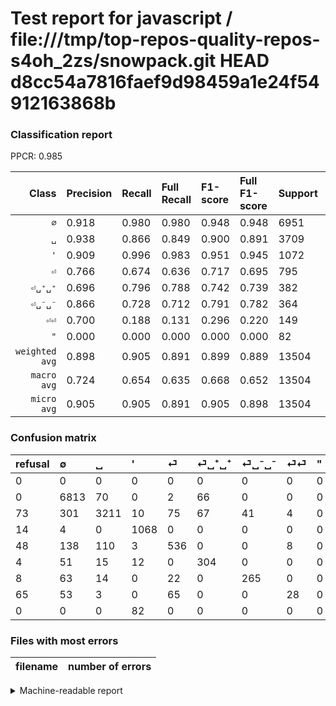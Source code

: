# Test report for javascript / file:///tmp/top-repos-quality-repos-s4oh_2zs/snowpack.git HEAD d8cc54a7816faef9d98459a1e24f54912163868b

### Classification report

PPCR: 0.985

| Class | Precision | Recall | Full Recall | F1-score | Full F1-score | Support | Full Support | PPCR |
|------:|:----------|:-------|:------------|:---------|:---------|:--------|:-------------|:-----|
| `∅` | 0.918| 0.980| 0.980| 0.948| 0.948| 6951| 6951| 1.000 |
| `␣` | 0.938| 0.866| 0.849| 0.900| 0.891| 3709| 3782| 0.981 |
| `'` | 0.909| 0.996| 0.983| 0.951| 0.945| 1072| 1086| 0.987 |
| `⏎` | 0.766| 0.674| 0.636| 0.717| 0.695| 795| 843| 0.943 |
| `⏎␣⁺␣⁺` | 0.696| 0.796| 0.788| 0.742| 0.739| 382| 386| 0.990 |
| `⏎␣⁻␣⁻` | 0.866| 0.728| 0.712| 0.791| 0.782| 364| 372| 0.978 |
| `⏎⏎` | 0.700| 0.188| 0.131| 0.296| 0.220| 149| 214| 0.696 |
| `"` | 0.000| 0.000| 0.000| 0.000| 0.000| 82| 82| 1.000 |
| `weighted avg` | 0.898| 0.905| 0.891| 0.899| 0.889| 13504| 13716| 0.985 |
| `macro avg` | 0.724| 0.654| 0.635| 0.668| 0.652| 13504| 13716| 0.985 |
| `micro avg` | 0.905| 0.905| 0.891| 0.905| 0.898| 13504| 13716| 0.985 |

### Confusion matrix

|refusal|  ∅| ␣| '| ⏎| ⏎␣⁺␣⁺| ⏎␣⁻␣⁻| ⏎⏎| "| 
|:---|:---|:---|:---|:---|:---|:---|:---|:---|
|0 |0 |0 |0 |0 |0 |0 |0 |0 |
|0 |6813 |70 |0 |2 |66 |0 |0 |0 |
|73 |301 |3211 |10 |75 |67 |41 |4 |0 |
|14 |4 |0 |1068 |0 |0 |0 |0 |0 |
|48 |138 |110 |3 |536 |0 |0 |8 |0 |
|4 |51 |15 |12 |0 |304 |0 |0 |0 |
|8 |63 |14 |0 |22 |0 |265 |0 |0 |
|65 |53 |3 |0 |65 |0 |0 |28 |0 |
|0 |0 |0 |82 |0 |0 |0 |0 |0 |

### Files with most errors

| filename | number of errors|
|:----:|:-----|

<details>
    <summary>Machine-readable report</summary>
```json
{
  "cl_report": {"\"": {"f1-score": 0.0, "precision": 0.0, "recall": 0.0, "support": 82}, "\u0027": {"f1-score": 0.9506008010680908, "precision": 0.908936170212766, "recall": 0.996268656716418, "support": 1072}, "macro avg": {"f1-score": 0.6682222189206211, "precision": 0.724025588539087, "recall": 0.6535142746674574, "support": 13504}, "micro avg": {"f1-score": 0.9052873222748815, "precision": 0.9052873222748815, "recall": 0.9052873222748815, "support": 13504}, "weighted avg": {"f1-score": 0.898535455436193, "precision": 0.8980646293890383, "recall": 0.9052873222748815, "support": 13504}, "\u2205": {"f1-score": 0.9479615973285097, "precision": 0.9178229826215816, "recall": 0.9801467414760466, "support": 6951}, "\u23ce": {"f1-score": 0.7170568561872909, "precision": 0.7657142857142857, "recall": 0.6742138364779874, "support": 795}, "\u23ce\u23ce": {"f1-score": 0.29629629629629634, "precision": 0.7, "recall": 0.18791946308724833, "support": 149}, "\u23ce\u2423\u207a\u2423\u207a": {"f1-score": 0.7423687423687424, "precision": 0.6956521739130435, "recall": 0.7958115183246073, "support": 382}, "\u23ce\u2423\u207b\u2423\u207b": {"f1-score": 0.7910447761194029, "precision": 0.8660130718954249, "recall": 0.728021978021978, "support": 364}, "\u2423": {"f1-score": 0.9004486819966349, "precision": 0.9380660239555945, "recall": 0.8657320032353735, "support": 3709}},
  "cl_report_full": {"\"": {"f1-score": 0.0, "precision": 0.0, "recall": 0.0, "support": 82}, "\u0027": {"f1-score": 0.9447147279964617, "precision": 0.908936170212766, "recall": 0.9834254143646409, "support": 1086}, "macro avg": {"f1-score": 0.6524620333812114, "precision": 0.724025588539087, "recall": 0.6348987192199179, "support": 13716}, "micro avg": {"f1-score": 0.8982365907421014, "precision": 0.9052873222748815, "recall": 0.8912948381452318, "support": 13716}, "weighted avg": {"f1-score": 0.889111111504666, "precision": 0.8968091047234187, "recall": 0.8912948381452318, "support": 13716}, "\u2205": {"f1-score": 0.9479615973285097, "precision": 0.9178229826215816, "recall": 0.9801467414760466, "support": 6951}, "\u23ce": {"f1-score": 0.6947504860661049, "precision": 0.7657142857142857, "recall": 0.6358244365361803, "support": 843}, "\u23ce\u23ce": {"f1-score": 0.22047244094488186, "precision": 0.7, "recall": 0.1308411214953271, "support": 214}, "\u23ce\u2423\u207a\u2423\u207a": {"f1-score": 0.7387606318347508, "precision": 0.6956521739130435, "recall": 0.7875647668393783, "support": 386}, "\u23ce\u2423\u207b\u2423\u207b": {"f1-score": 0.7817109144542773, "precision": 0.8660130718954249, "recall": 0.7123655913978495, "support": 372}, "\u2423": {"f1-score": 0.8913254684247052, "precision": 0.9380660239555945, "recall": 0.8490216816499206, "support": 3782}},
  "ppcr": 0.9845435987168271
}
```
</details>
